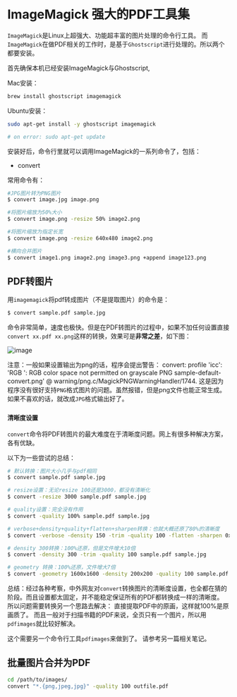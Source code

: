 # ImageMagick 强大的PDF工具集

`ImageMagick`是Linux上超强大、功能超丰富的图片处理的命令行工具。
而`ImageMagick`在做PDF相关的工作时，是基于`Ghostscript`进行处理的。所以两个都要安装。

首先确保本机已经安装ImageMagick与Ghostscript, 

Mac安装：
```sh
brew install ghostscript imagemagick
```

Ubuntu安装：
```sh
sudo apt-get install -y ghostscript imagemagick

# on error: sudo apt-get update
```

安装好后，命令行里就可以调用ImageMagick的一系列命令了，包括：
- convert

常用命令有：
```sh
#JPG图片转为PNG图片
$ convert image.jpg image.png

#将图片缩放为50%大小
$ convert image.png -resize 50% image2.png

#将图片缩放为指定长宽
$ convert image.png -resize 640x480 image2.png

#横向合并图片
$ convert image1.png image2.png image3.png +append image123.png
```

## PDF转图片

用`imagemagick`将pdf转成图片（不是提取图片）的命令是：
```sh
$ convert sample.pdf sample.jpg
```

命令非常简单，速度也极快。但是在PDF转图片的过程中，如果不加任何设置直接`convert xx.pdf xx.png`这样的转换，效果可是**非常之差**，如下图：

![image](https://user-images.githubusercontent.com/14041622/40873821-1fdacbf4-669a-11e8-94bb-d256c69ad744.png)

注意：一般如果设置输出为png的话，程序会提出警告：
convert: profile 'icc': 'RGB ': RGB color space not permitted on grayscale PNG sample-default-convert.png' @ warning/png.c/MagickPNGWarningHandler/1744.
这是因为程序没有很好支持`PNG`格式图片的问题。虽然报错，但是png文件也能正常生成。如果不喜欢的话，就改成`JPG`格式输出好了。

### `清晰度设置`
`convert`命令将PDF转图片的最大难度在于清晰度问题。网上有很多种解决方案，各有优缺。

以下为一些尝试的总结：

```sh
# 默认转换：图片大小几乎与pdf相同
$ convert sample.pdf sample.jpg

# resize设置：无论resize 100还是3000，都没有清晰化
$ convert -resize 3000 sample.pdf sample.jpg

# quality设置：完全没有作用
$ convert -quality 100% sample.pdf sample.jpg

# verbose+density+quality+flatten+sharpen转换：也就大概还原了80%的清晰度
$ convert -verbose -density 150 -trim -quality 100 -flatten -sharpen 0x1.0 sample.pdf sample.jpg

# density 300转换：100%还原，但是文件增大10倍
$ convert -density 300 -trim -quality 100 sample.pdf sample.jpg

# geometry 转换：100%还原，文件增大7倍
$ convert -geometry 1600x1600 -density 200x200 -quality 100 sample.pdf sample.jpg
```

总结：经过各种考察，中外网友对`convert`转换图片的清晰度设置，也全都在猜的阶段。而且设置都太固定，并不能稳定保证所有的PDF都转换成一样的清晰度。
所以问题需要转换另一个思路去解决：
直接提取PDF中的原画，这样就100%是原画质了。
而且一般对于扫描书籍的PDF来说，全页只有一个图片，所以用`pdfimages`就比较好解决。

这个需要另一个命令行工具`pdfimages`来做到了。
请参考另一篇相关笔记。


## 批量图片合并为PDF

```sh
cd /path/to/images/
convert "*.{png,jpeg,jpg}" -quality 100 outfile.pdf
```